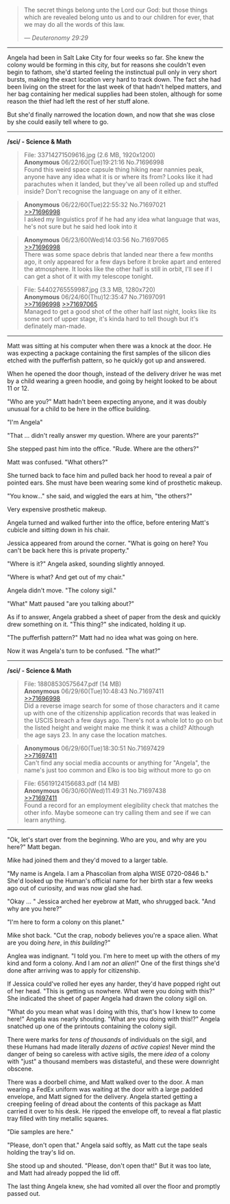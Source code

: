 > The secret things belong unto the Lord our God: but those things which are revealed belong unto us and to our children for ever, that we may do all the words of this law.
> 
> _&mdash; Deuteronomy 29:29_

--------

Angela had been in Salt Lake City for four weeks so far.
She knew the colony would be forming in this city, but for reasons she couldn't even begin to fathom, she'd started feeling the instinctual pull only in very short bursts, making the exact location very hard to track down.
The fact she had been living on the street for the last week of that hadn't helped matters, and her bag containing her medical supplies had been stolen, although for some reason the thief had left the rest of her stuff alone.

But she'd finally narrowed the location down, and now that she was close by she could easily tell where to go.

--------
**/sci/ - Science & Math**
> File: 33714271509616.jpg (2.6 MB, 1920x1200)  
> **Anonymous** 06/22/60(Tue)19:21:16 No.71696998  
> Found this weird space capsule thing hiking near nannies peak, anyone have any idea what it is or where its from?
> Looks like it had parachutes when it landed, but they've all been rolled up and stuffed inside?
> Don't recognise the language on any of it either.

> **Anonymous** 06/22/60(Tue)22:55:32 No.71697021  
> [>>71696998](http://boards.4chan.org/sci/71696998#p71696998)  
> I asked my linguistics prof if he had any idea what language that was, he's not sure but he said hed look into it

> **Anonymous** 06/23/60(Wed)14:03:56 No.71697065  
> [>>71696998](http://boards.4chan.org/sci/71696998#p71696998)  
> There was some space debris that landed near there a few months ago, it only appeared for a few days before it broke apart and entered the atmosphere.
> It looks like the other half is still in orbit, I'll see if I can get a shot of it with my telescope tonight.

> File: 54402765559987.jpg (3.3 MB, 1280x720)  
> **Anonymous** 06/24/60(Thu)12:35:47 No.71697091  
> [>>71696998](http://boards.4chan.org/sci/71696998#p71696998)
> [>>71697065](http://boards.4chan.org/sci/71696998#p71697065)  
> Managed to get a good shot of the other half last night, looks like its some sort of upper stage, it's kinda hard to tell though but it's definately man-made.

--------

Matt was sitting at his computer when there was a knock at the door.
He was expecting a package containing the first samples of the silicon dies etched with the pufferfish pattern, so he quickly got up and answered.

When he opened the door though, instead of the delivery driver he was met by a child wearing a green hoodie, and going by height looked to be about 11 or 12.

"Who are you?" Matt hadn't been expecting anyone, and it was doubly unusual for a child to be here in the office building.

"I'm Angela"

"That ... didn't really answer my question. Where are your parents?"

She stepped past him into the office. "Rude. Where are the others?"

Matt was confused. "What others?"

She turned back to face him and pulled back her hood to reveal a pair of pointed ears. She must have been wearing some kind of prosthetic makeup.

"You know..." she said, and wiggled the ears at him, "the others?"

Very expensive prosthetic makeup.

Angela turned and walked further into the office, before entering Matt's cubicle and sitting down in his chair.

Jessica appeared from around the corner.
"What is going on here? You can't be back here this is private property."

"Where is it?" Angela asked, sounding slightly annoyed.

"Where is what? And get out of my chair."

Angela didn't move. "The colony sigil."

"What" Matt paused "are you talking about?"

As if to answer, Angela grabbed a sheet of paper from the desk and quickly drew something on it.
"This thing?" she indicated, holding it up.

"The pufferfish pattern?"
Matt had no idea what was going on here.

Now it was Angela's turn to be confused.
"The what?"

--------

**/sci/ - Science & Math**

> File: 18808530575647.pdf (14 MB)  
> **Anonymous** 06/29/60(Tue)10:48:43 No.71697411  
> [>>71696998](http://boards.4chan.org/sci/71696998#p71696998)  
> Did a reverse image search for some of those characters and it came up with one of the citizenship application records that was leaked in the USCIS breach a few days ago.
> There's not a whole lot to go on but the listed height and weight make me think it was a child?
> Although the age says 23.
> In any case the location matches.

> **Anonymous** 06/29/60(Tue)18:30:51 No.71697429  
> [>>71697411](http://boards.4chan.org/sci/71696998#p71697411)  
> Can't find any social media accounts or anything for "Angela", the name's just too common and Elko is too big without more to go on

> File: 65619124156683.pdf (14 MB)  
> **Anonymous** 06/30/60(Wed)11:49:31 No.71697438  
> [>>71697411](http://boards.4chan.org/sci/71696998#p71697411)  
> Found a record for an employment elegibility check that matches the other info.
> Maybe someone can try calling them and see if we can learn anything.
  
--------

"Ok, let's start over from the beginning.
Who are you, and why are you here?" Matt began.

Mike had joined them and they'd moved to a larger table.

"My name is Angela. I am a Phascolian from alpha WISE 0720-0846 b."
She'd looked up the Human's official name for her birth star a few weeks ago out of curiosity, and was now glad she had.

"Okay ... "
Jessica arched her eyebrow at Matt, who shrugged back.
"And why are you here?"

"I'm here to form a colony on this planet."

Mike shot back. 
"Cut the crap, nobody believes you're a space alien.
What are you doing _here_, in _this building_?"

Anglea was indignant.
"I told you.
I'm here to meet up with the others of my kind and form a colony.
And I am _not_ an _alien_!"
One of the first things she'd done after arriving was to apply for citizenship.

If Jessica could've rolled her eyes any harder, they'd have popped right out of her head.
"This is getting us nowhere.
What were you doing with this?"
She indicated the sheet of paper Angela had drawn the colony sigil on.

"What do you mean what was I doing with this, that's how I knew to come here!"
Angela was nearly shouting.
"What are you doing with this!?"
Angela snatched up one of the printouts containing the colony sigil.

There were marks for _tens of thousands_ of individuals on the sigil, and these Humans had made literally _dozens_ of _active copies_!
Never mind the danger of being so careless with active sigils, the mere _idea_ of a colony with "just" a thousand members was distasteful, and these were downright obscene.

There was a doorbell chime, and Matt walked over to the door.
A man wearing a FedEx uniform was waiting at the door with a large padded envelope, and Matt signed for the delivery.
Angela started getting a creeping feeling of dread about the contents of this package as Matt carried it over to his desk.
He ripped the envelope off, to reveal a flat plastic tray filled with tiny metallic squares.

"Die samples are here."

"Please, don't open that." Angela said softly, as Matt cut the tape seals holding the tray's lid on.

She stood up and shouted. "Please, don't open that!"
But it was too late, and Matt had already popped the lid off.

The last thing Angela knew, she had vomited all over the floor and promptly passed out.

